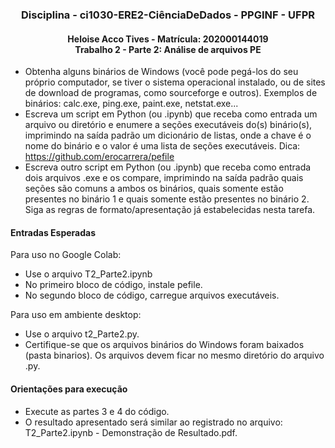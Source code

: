 


<h3 align="center">
    Disciplina - ci1030-ERE2-CiênciaDeDados - PPGINF - UFPR 
</h3>

<h4 align="center">
  Heloise Acco Tives - Matrícula: 202000144019
  <br />
  Trabalho 2 - Parte 2: Análise de arquivos PE
</h4>

<p>
    
- Obtenha alguns binários de Windows (você pode pegá-los do seu próprio computador, se tiver o sistema operacional instalado, ou de sites de download de programas, como sourceforge e outros). Exemplos de binários: calc.exe, ping.exe, paint.exe, netstat.exe...
- Escreva um script em Python (ou .ipynb) que receba como entrada um arquivo ou diretório e enumere a seções executáveis do(s) binário(s), imprimindo na saída padrão um dicionário de listas, onde a chave é o nome do binário e o valor é uma lista de seções executáveis. Dica: https://github.com/erocarrera/pefile
- Escreva outro script em Python (ou .ipynb) que receba como entrada dois arquivos .exe e os compare, imprimindo na saída padrão quais seções são comuns a ambos os binários, quais somente estão presentes no binário 1 e quais somente estão presentes no binário 2. Siga as regras de formato/apresentação já estabelecidas nesta tarefa.
</p>

<h4> Entradas Esperadas </h4>

Para uso no Google Colab: 
- Use o arquivo T2_Parte2.ipynb
- No primeiro bloco de código, instale pefile.
- No segundo bloco de código, carregue arquivos executáveis.

Para uso em ambiente desktop: 
- Use o arquivo t2_Parte2.py.
- Certifique-se que os arquivos binários do Windows foram baixados (pasta binarios). Os arquivos devem ficar no mesmo diretório do arquivo .py. 


<h4> Orientações para execução </h4>

- Execute as partes 3 e 4 do código.
- O resultado apresentado será similar ao registrado no arquivo: T2_Parte2.ipynb - Demonstração de Resultado.pdf.


